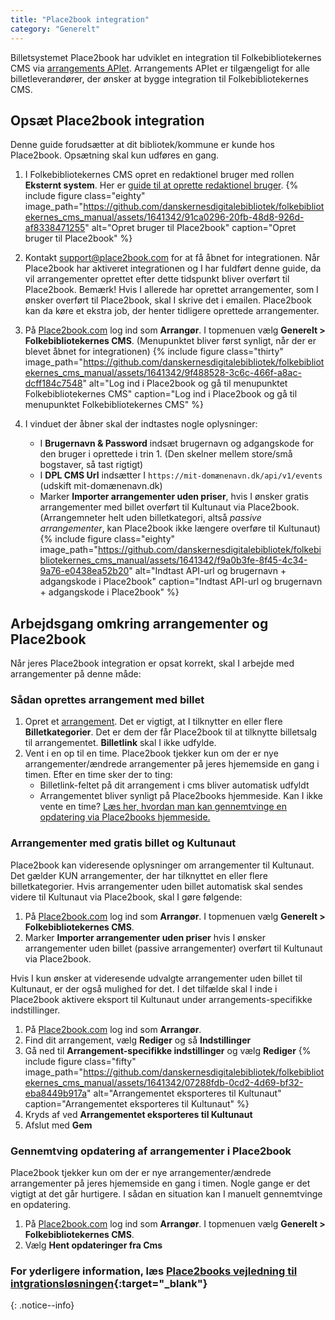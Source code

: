 ```yaml
---
title: "Place2book integration"  
category: "Generelt"
---
```


Billetsystemet Place2book har udviklet en integration til Folkebibliotekernes CMS via [arrangements APIet](https://www.folkebibliotekernescms.dk/main/bliv-klar-til-folkebibliotekernes-cms/9integrationer/#arrangements-api-til-brug-for-eksterne-systemer). Arrangements APIet er tilgængeligt for alle billetleverandører, der ønsker at bygge integration til Folkebibliotekernes CMS.



## Opsæt Place2book integration
Denne guide forudsætter at dit bibliotek/kommune er kunde hos Place2book. 
Opsætning skal kun udføres en gang.

1. I Folkebibliotekernes CMS opret en redaktionel bruger med rollen **Eksternt system**. Her er [guide til at oprette redaktionel bruger](https://www.folkebibliotekernescms.dk/main/konfiguration/personer/#opret-ny-redaktionel-bruger).
   {% include figure class="eighty" image_path="https://github.com/danskernesdigitalebibliotek/folkebibliotekernes_cms_manual/assets/1641342/91ca0296-20fb-48d8-926d-af8338471255" alt="Opret bruger til Place2book" caption="Opret bruger til Place2book" %} 

2. Kontakt [support@place2book.com](mailto:support@place2book.com) for at få åbnet for integrationen. Når Place2book har aktiveret integrationen og I har fuldført denne guide, da vil arrangementer oprettet efter dette tidspunkt bliver overført til Place2book. Bemærk! Hvis I allerede har oprettet arrangementer, som I ønsker overført til Place2book, skal I skrive det i emailen. Place2book kan da køre et ekstra job, der henter tidligere oprettede arrangementer.
   
3. På [Place2book.com](https://www.place2book.com/) log ind som **Arrangør**. I topmenuen vælg **Generelt > Folkebibliotekernes CMS**. (Menupunktet bliver først synligt, når der er blevet åbnet for integrationen)
   {% include figure class="thirty" image_path="https://github.com/danskernesdigitalebibliotek/folkebibliotekernes_cms_manual/assets/1641342/9f488528-3c6c-466f-a8ac-dcff184c7548" alt="Log ind i Place2book og gå til menupunktet Folkebibliotekernes CMS" caption="Log ind i Place2book og gå til menupunktet Folkebibliotekernes CMS" %}
 
4. I vinduet der åbner skal der indtastes nogle oplysninger:   
   - I **Brugernavn & Password** indsæt brugernavn og adgangskode for den bruger i oprettede i trin 1. (Den skelner mellem store/små bogstaver, så tast rigtigt)
   - I **DPL CMS Url** indsætter I `https://mit-domænenavn.dk/api/v1/events` (udskift mit-domænenavn.dk)
   - Marker **Importer arrangementer uden priser**, hvis I ønsker gratis arrangementer med billet overført til Kultunaut via Place2book. (Arrangemneter helt uden billetkategori, altså *passive arrangementer*, kan Place2book ikke længere overføre til Kultunaut)
   {% include figure class="eighty" image_path="https://github.com/danskernesdigitalebibliotek/folkebibliotekernes_cms_manual/assets/1641342/f9a0b3fe-8f45-4c34-9a76-e0438ea52b20" alt="Indtast API-url og brugernavn + adgangskode i Place2book" caption="Indtast API-url og brugernavn + adgangskode i Place2book" %} 

## Arbejdsgang omkring arrangementer og Place2book
Når jeres Place2book integration er opsat korrekt, skal I arbejde med arrangementer på denne måde:

### Sådan oprettes arrangement med billet
1. Opret et [arrangement](https://www.folkebibliotekernescms.dk/main/indhold/arrangement/). Det er vigtigt, at I tilknytter en eller flere **Billetkategorier**. Det er dem der får Place2book til at tilknytte billetsalg til arrangementet. **Billetlink** skal I ikke udfylde.
2. Vent i en op til en time. Place2book tjekker kun om der er nye arrangementer/ændrede arrangementer på jeres hjememside en gang i timen.
   Efter en time sker der to ting:
   - Billetlink-feltet på dit arrangement i cms bliver automatisk udfyldt
   - Arrangementet bliver synligt på Place2books hjemmeside.
   Kan I ikke vente en time? [Læs her, hvordan man kan gennemtvinge en opdatering via Place2books hjemmeside.](https://www.folkebibliotekernescms.dk/main/indhold/place2book/#gennemtving-opdatering-af-arrangementer-i-place2book)

### Arrangementer med gratis billet og Kultunaut
Place2book kan videresende oplysninger om arrangementer til Kultunaut. Det gælder KUN arrangementer, der har tilknyttet en eller flere billetkategorier. 
Hvis arrangementer uden billet automatisk skal sendes videre til Kultunaut via Place2book, skal I gøre følgende:
1. På [Place2book.com](https://www.place2book.com/) log ind som **Arrangør**. I topmenuen vælg **Generelt > Folkebibliotekernes CMS**.
2. Marker **Importer arrangementer uden priser** hvis I ønsker arrangementer uden billet (passive arrangementer) overført til Kultunaut via Place2book.

Hvis I kun ønsker at videresende udvalgte arrangementer uden billet til Kultunaut, er der også mulighed for det. I det tilfælde skal I inde i Place2book aktivere eksport til Kultunaut under arrangements-specifikke indstillinger.

1. På [Place2book.com](https://www.place2book.com/) log ind som **Arrangør**.
2. Find dit arrangement, vælg **Rediger** og så **Indstillinger**
3. Gå ned til **Arrangement-specifikke indstillinger** og vælg **Rediger**
   {% include figure class="fifty" image_path="https://github.com/danskernesdigitalebibliotek/folkebibliotekernes_cms_manual/assets/1641342/07288fdb-0cd2-4d69-bf32-eba8449b917a" alt="Arrangementet eksporteres til Kultunaut" caption="Arrangementet eksporteres til Kultunaut" %}
5. Kryds af ved **Arrangementet eksporteres til Kultunaut**
6. Afslut med **Gem**


### Gennemtving opdatering af arrangementer i Place2book
Place2book tjekker kun om der er nye arrangementer/ændrede arrangementer på jeres hjememside en gang i timen. Nogle gange er det vigtigt at det går hurtigere. I sådan en situation kan I manuelt gennemtvinge en opdatering.

1. På [Place2book.com](https://www.place2book.com/) log ind som **Arrangør**. I topmenuen vælg **Generelt > Folkebibliotekernes CMS**. 
2. Vælg **Hent opdateringer fra Cms**

### For yderligere information, læs [Place2books vejledning til intgrationsløsningen](https://support.place2book.com/support/solutions/articles/80001143841-kom-i-gang){:target="_blank"}
{: .notice--info}
